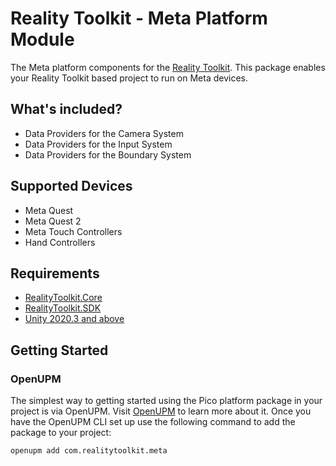 # Reality Toolkit - Meta Platform Module

The Meta platform components for the [Reality Toolkit](https://github.com/realitycollective/com.realitytoolkit.core). This package enables your Reality Toolkit based project to run on Meta devices.

## What's included?

- Data Providers for the Camera System
- Data Providers for the Input System
- Data Providers for the Boundary System

## Supported Devices

- Meta Quest
- Meta Quest 2
- Meta Touch Controllers
- Hand Controllers

## Requirements

- [RealityToolkit.Core](https://github.com/realitycollective/com.realitytoolkit.core)
- [RealityToolkit.SDK](https://github.com/realitycollective/com.realitytoolkit.sdk)
- [Unity 2020.3 and above](https://unity.com/)

## Getting Started

### OpenUPM

The simplest way to getting started using the Pico platform package in your project is via OpenUPM. Visit [OpenUPM](https://openupm.com/docs/) to learn more about it. Once you have the OpenUPM CLI set up use the following command to add the package to your project:

`openupm add com.realitytoolkit.meta`
